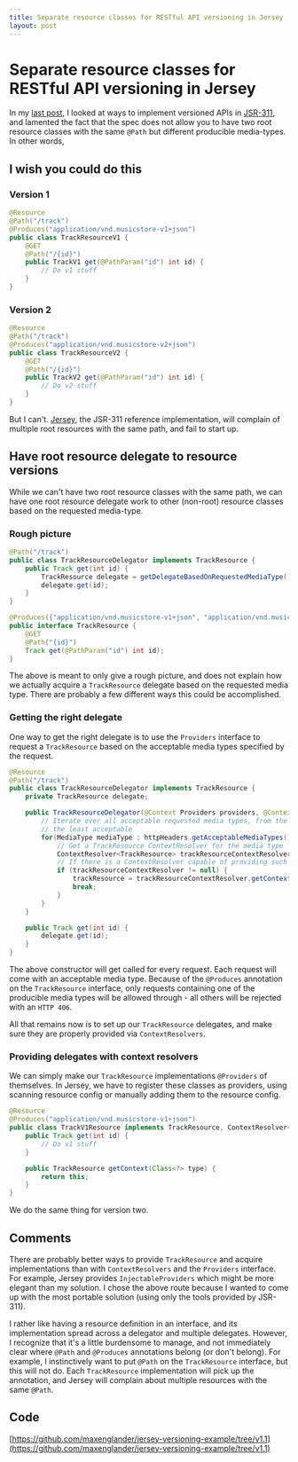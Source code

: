 ```yaml
---
title: Separate resource classes for RESTful API versioning in Jersey
layout: post
---
```


# Separate resource classes for RESTful API versioning in Jersey

In my [last post](/2013/04/23/basic-restful-api-versioning-in-jersey.html), I
looked at ways to implement versioned APIs in
[JSR-311](http://jcp.org/en/jsr/detail?id=311), and lamented the fact that the
spec does not allow you to have two root resource classes with the same `@Path`
but different producible media-types. In other words, 

## I wish you could do this

### Version 1

```java
@Resource
@Path("/track")
@Produces("application/vnd.musicstore-v1+json")
public class TrackResourceV1 {
    @GET
    @Path("/{id}")
    public TrackV1 get(@PathParam("id") int id) {
        // Do v1 stuff
    }
}
```

### Version 2

```java
@Resource
@Path("/track")
@Produces("application/vnd.musicstore-v2+json")
public class TrackResourceV2 {
    @GET
    @Path("/{id}")
    public TrackV2 get(@PathParam("id") int id) {
        // Do v2 stuff
    }
}
```

But I can't. [Jersey](https://jersey.java.net/), the JSR-311 reference
implementation, will complain of multiple root resources with the same path, and
fail to start up.

## Have root resource delegate to resource versions

While we can't have two root resource classes with the same path, we can have
one root resource delegate work to other (non-root) resource classes based on
the requested media-type.

### Rough picture

```java
@Path("/track")
public class TrackResourceDelegator implements TrackResource {
    public Track get(int id) {
        TrackResource delegate = getDelegateBasedOnRequestedMediaType();
        delegate.get(id);
    }
}

@Produces({"application/vnd.musicstore-v1+json", "application/vnd.musicstore-v2+json"})
public interface TrackResource {
    @GET
    @Path("{id}")
    Track get(@PathParam("id") int id);
}
```

The above is meant to only give a rough picture, and does not explain how we
actually acquire a `TrackResource` delegate based on the requested media type.
There are probably a few different ways this could be accomplished.

### Getting the right delegate

One way to get the right delegate is to use the `Providers` interface to request
a `TrackResource` based on the acceptable media types specified by the request.

```java
@Resource
@Path("/track")
public class TrackResourceDelegator implements TrackResource {
    private TrackResource delegate;

    public TrackResourceDelegator(@Context Providers providers, @Context HttpHeaders httpHeaders) {
        // Iterate over all acceptable requested media types, from the most acceptable to
        // the least acceptable
        for(MediaType mediaType : httpHeaders.getAcceptableMediaTypes()) {
            // Get a TrackResource ContextResolver for the media type
            ContextResolver<TrackResource> trackResourceContextResolver = providers.getContextResolver(TrackResource.class, mediaType); 
            // If there is a ContextResolver capable of providing such a TrackResource, use it
            if (trackResourceContextResolver != null) {
                trackResource = trackResourceContextResolver.getContext();
                break;
            }
        }
    }

    public Track get(int id) {
        delegate.get(id);
    }
}
```

The above constructor will get called for every request. Each request will come
with an acceptable media type. Because of the `@Produces` annotation on the
`TrackResource` interface, only requests containing one of the producible media
types will be allowed through - all others will be rejected with an `HTTP 406`.

All that remains now is to set up our `TrackResource` delegates, and make sure
they are properly provided via `ContextResolvers`.

### Providing delegates with context resolvers

We can simply make our `TrackResource` implementations `@Providers` of
themselves. In Jersey, we have to register these classes as providers, using
scanning resource config or manually adding them to the resource config. 

```java
@Resource
@Produces("application/vnd.musicstore-v1+json")
public class TrackV1Resource implements TrackResource, ContextResolver<TrackResource> {
    public Track get(int id) {
        // Do v1 stuff
    }

    public TrackResource getContext(Class<?> type) {
        return this;
    }
}
```

We do the same thing for version two.

## Comments

There are probably better ways to provide `TrackResource` and acquire
implementations than with `ContextResolvers` and the `Providers` interface.  For
example, Jersey provides `InjectableProviders` which might be more elegant than
my solution. I chose the above route because I wanted to come up with the most
portable solution (using only the tools provided by JSR-311).

I rather like having a resource definition in an interface, and its
implementation spread across a delegator and multiple delegates. However, I
recognize that it's a little burdensome to manage, and not immediately clear
where `@Path` and `@Produces` annotations belong (or don't belong). For example,
I instinctively want to put `@Path` on the `TrackResource` interface, but this
will not do. Each `TrackResource` implementation will pick up the annotation,
and Jersey will complain about multiple resources with the same `@Path`.

## Code

[https://github.com/maxenglander/jersey-versioning-example/tree/v1.1](https://github.com/maxenglander/jersey-versioning-example/tree/v1.1)
